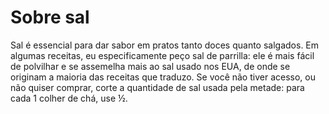 # Sobre sal

Sal é essencial para dar sabor em pratos tanto doces quanto salgados. 
Em algumas receitas, eu especificamente peço sal de parrilla: ele é mais fácil de polvilhar e se assemelha mais ao sal usado nos EUA, de onde se originam a maioria das receitas que traduzo. Se você não tiver acesso, ou não quiser comprar, corte a quantidade de sal usada pela metade: para cada 1 colher de chá, use ½. 